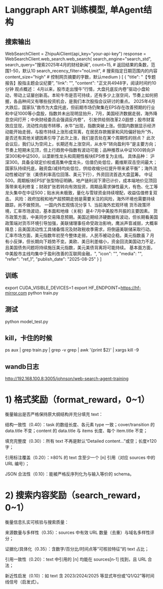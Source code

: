 # Langgraph ART 训练模型, 单Agent结构

## 搜索输出
WebSearchClient = ZhipuAiClient(api_key="your-api-key")
response = WebSearchClient.web_search.web_search(
        search_engine="search_std",
        search_query="搜索2025年4月的财经新闻",
        count=15,  # 返回结果的条数，范围1-50，默认10
        search_recency_filter="noLimit",  # 搜索指定日期范围内的内容
        content_size="high"  # 控制网页摘要的字数，默认medium
    )
 [
    {
      "title": "【专题报告】股指主题会议纪要",
      "link": "",
      "content": "正文共4948字，阅读时间约10分钟 观点概述： 4月以来，股市走出慢牛”行情，大盘托底反内卷”驱动小盘轮动，带动上证屡创新高。本轮牛市是否可持续，还有多少上涨空间，节奏上如何把握，各品种间又有哪些投资机会，是我们本次股指会议研讨的重点。 2025年4月大跌后，国家队”救市为大盘托底，但前期市场仍聚集在EPS存在改善预期的行业和中证1000等小盘股，指数并未出现明显抬升，7月，美国经济数据走弱，海外降息空间打开；中央财经委员会强调反内卷”， 引发供给侧改革2.0遐想；股市财富效应显现，流动性向股市转移，水牛”出现，指数突破上涨。但国内数据显示经济动能开始走弱，与股市持续上涨形成背离，在居民存款搬家和风险偏好抬升”外，是否还有其他关键因素引导了此次上涨，我们是否处在某个周期性的拐点？ 此次会议后，我们认为空间上，长期还有上涨空间，从水牛”转向盈利牛”是主要方向；节奏上短期未见顶，但上行趋势中指数有波动可能；品种推荐从中证1000转向沪深300和中证500，以垄断性龙头和周期性板块EPS修复为主线。 具体品种： 沪深300。具备全球定价权或高集中度龙头，估值仍处低位，戴维斯双击空间最大；国家队持续托底，融资盘/减持均处低位，供给收缩分红提升带来紧平衡”；海外流动性被动扩张（美债利率高位回落、美元下行），外资回流首选大盘蓝筹。 中证500。周期板块EPS扩张型特征明确，地产链利润下滑已计价，成本端地价见顶回落带来毛利修复；财政扩张若转向有效投资，周期品需求弹性最大，有色、化工等龙头集中在中证500；贴水尚未极致，量化与雪球资金持续增配，收益估值修复双击。 风险：政府加税和地产超预期走弱是需要关注的风险，海外环境也需要持续跟踪，尚不做预测。 一国内外宏观情况分享 1、当前海外宏观环境 货币政策环境，汇率市场波动，基本面和地缘（关税）是4-7月中美股市共振的主要因素。 货币政策方面，中美同步交易降息预期。美国近期经济硬数据有波动，但长期看美国政策端对货币环境引导加强，美联储理事任命受政治影响，鹰派声音减弱，大概率降息；且美国流动性工具储备情况及财政税收季需求，将倒逼美联储采取行动。 汇率市场方面，美元指数年初至今整体走弱，人民币被动企稳。美元指数虽 7 月有小反弹，但长期向下趋势不变。美欧、美日利差缩小，资金回流美国动力不足，且美国债务问题将持续施压美元指数，美元美债背离将可能持续。 基本面方面，中美股市主线均集中于盈利改善的互联网金融，",
      "icon": "",
      "media": "",
      "refer": "ref_1",
      "publish_date": "2025-08-25"
    }
 ]

## 训练
export CUDA_VISIBLE_DEVICES=1
export HF_ENDPOINT=https://hf-mirror.com
python train.py

## 测试
python model_test.py

## kill，卡住的时候
ps aux | grep train.py | grep -v grep | awk '{print $2}' | xargs kill -9


## wandb日志
http://192.168.100.8:3005/johnson/web-search-agent-training


# 1) 格式奖励（format_reward，0~1）

衡量输出是否严格保持原大纲结构并充分填充 text：

结构一致性（0.40）：task 的数组长度、各元素 type 一致；cover/transition 的 data.title 不变；content 的 data.title 与 items 长度、每个 item.title 不变；

填充完整度（0.30）：所有 text 不再是默认“Detailed content…”或空；长度≥120字；

引用标注覆盖（0.20）：≥80% 的 text 含至少一个 [n] 引用（对应 sources 中的 URL 编号）；

JSON 合法性（0.10）：能被严格反序列化为与输入等价的 schema。

# 2) 搜索内容奖励（search_reward，0~1）

衡量信息扎实可核验与搜索质量：

来源数量与多样性（0.35）：sources 中有效 URL 数量（去重）与域名多样性评分；

证据化/具体化（0.35）：含数字/百分比/时间点等“可核验特征”的 text 占比；

引用一致性（0.20）：text 中引用的 [n] 均能在 sources[n-1] 找到，且 URL 合法；

新近性启发（0.10）：如 text 含 2023/2024/2025 等显式年份或“Q1/Q2”等时间线信号（启发式）。
